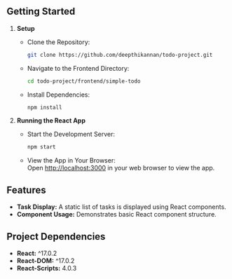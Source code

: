 ## Getting Started

1. **Setup**
   - Clone the Repository:
     ```bash
     git clone https://github.com/deepthikannan/todo-project.git
     ```
   - Navigate to the Frontend Directory:
     ```bash
     cd todo-project/frontend/simple-todo
     ```
   - Install Dependencies:
     ```bash
     npm install
     ```

2. **Running the React App**
   - Start the Development Server:
     ```bash
     npm start
     ```
   - View the App in Your Browser:  
     Open [http://localhost:3000](http://localhost:3000) in your web browser to view the app.

## Features
- **Task Display:** A static list of tasks is displayed using React components.
- **Component Usage:** Demonstrates basic React component structure.

## Project Dependencies
- **React:** ^17.0.2
- **React-DOM:** ^17.0.2
- **React-Scripts:** 4.0.3

